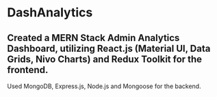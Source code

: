 # DashAnalytics

## Created a MERN Stack Admin Analytics Dashboard, utilizing React.js (Material UI, Data Grids, Nivo Charts) and Redux Toolkit for the frontend.
Used MongoDB, Express.js, Node.js and Mongoose for the backend.

